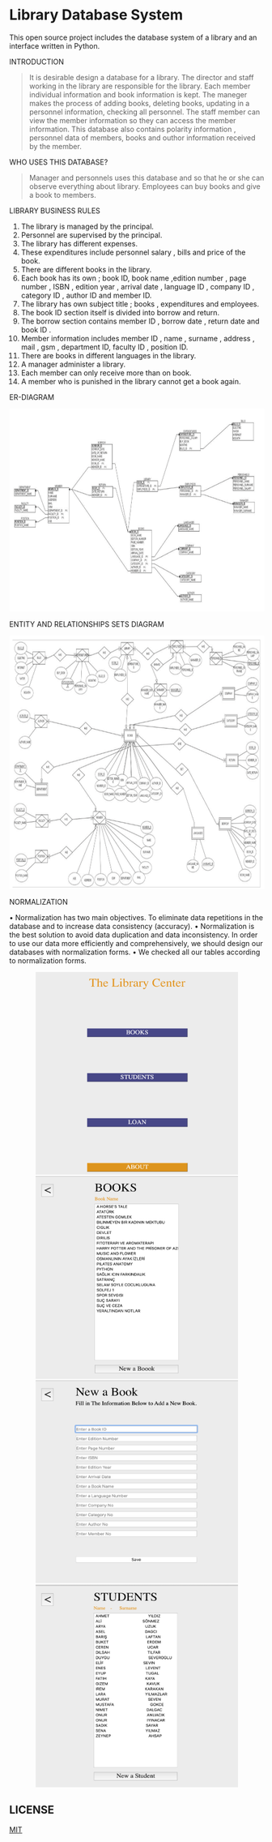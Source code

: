 # Library Database System
This open source project includes the database system of a library and an interface written in Python.

INTRODUCTION

> It is desirable design a database for a library. The director and staff working in the library are responsible for the library. Each member individual information and book information is kept. The maneger makes the process of adding books, deleting books, updating in a personnel information, checking all personnel. The staff member can view the member information so they can access the member information. This database also contains polarity information , personnel data of members, books and outhor information received by the member.

WHO USES THIS DATABASE?

> Manager and personnels uses this database and so that he or she can observe everything about library. Employees can buy books and give a book to members.

LIBRARY BUSINESS RULES

1. The library is managed by the principal.
2. Personnel are supervised by the principal.
3. The library has different expenses.
4. These expenditures include personnel salary , bills and price of the book.
5. There are different books in the library.
6. Each book has its own ; book ID, book name ,edition number , page number , ISBN , edition year , arrival date , language ID , company ID , category ID , author ID and member ID.
7. The library has own subject title ; books , expenditures and employees.
8. The book ID section itself is divided into borrow and return.
9. The borrow section contains member ID , borrow date , return date and book ID .
10. Member information includes member ID , name , surname , address , mail , gsm , department ID, faculty ID , position ID.
11. There are books in different languages in the library.
12. A manager administer a library.
13. Each member can only receive more than on book.
14. A member who is punished in the library cannot get a book again.

ER-DIAGRAM
<div align="center">
    <tr>
    <a>
       <img src="docs/assets/er-diagram.png" alt="erdiagram" height="400"width="1000px" />
        </tr>
</div>


ENTITY AND RELATIONSHIPS SETS DIAGRAM
<div align="center">
    <tr>
    <a>
<img src="docs/assets/entity-and-relationships-diagram.png" alt="ersd" height="500"width="1000px" />
        </tr>
</div>


NORMALIZATION

• Normalization has two main objectives. To eliminate data repetitions in the database and to increase data consistency (accuracy).
• Normalization is the best solution to avoid data duplication and data inconsistency. In order to use our data more efficiently and comprehensively, we should design our databases with normalization forms.
• We checked all our tables according to normalization forms.


<div align="center">
    <tr>
    <a href="https://allcontributors.org">
        <img src="docs/assets/mainPage.png" alt="welcome 1" height="400"width="400px" />
        <img src="docs/assets/books.png" alt="welcome 2" height="400"width="400px" />
      
   <a href="https://allcontributors.org">
        <img src="docs/assets/newBook.png" alt="welcome 3" height="400"width="400px" />
        <img src="docs/assets/students.png" alt="welcome 4" height="400"width="400px" />
    </a>
        </tr>
</div>

## LICENSE

[MIT](LICENSE)

